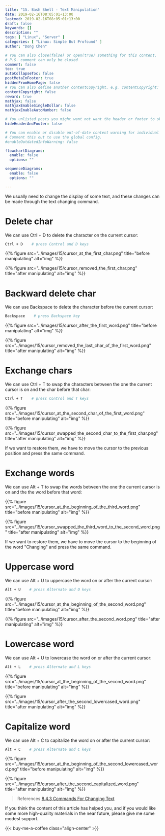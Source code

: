 ```yaml
---
title: "15. Bash Shell - Text Manipulation"
date: 2019-02-16T08:05:01+13:00
lastmod: 2019-02-16T08:05:01+13:00
draft: false
keywords: []
description: ""
tags: [ "Linux", "Server" ]
categories: [ "Linux: Simple But Profound" ]
author: "Dong Chen"

# You can also close(false) or open(true) something for this content.
# P.S. comment can only be closed
comment: false
toc: true
autoCollapseToc: false
postMetaInFooter: true
hiddenFromHomePage: false
# You can also define another contentCopyright. e.g. contentCopyright: "This is another copyright."
contentCopyright: false
reward: true
mathjax: false
mathjaxEnableSingleDollar: false
mathjaxEnableAutoNumber: false

# You unlisted posts you might want not want the header or footer to show
hideHeaderAndFooter: false

# You can enable or disable out-of-date content warning for individual post.
# Comment this out to use the global config.
#enableOutdatedInfoWarning: false

flowchartDiagrams:
  enable: false
  options: ""

sequenceDiagrams: 
  enable: false
  options: ""

---
```


<!--more-->

We usually need to change the display of some text, and these changes can be made through the text changing command.

# Delete char

We can use Ctrl + D to delete the character on the current cursor:

```bash
Ctrl + D    # press Control and D keys
```

{{% figure src="../images/15/cursor_at_the_first_char.png" title="before manipulating" alt="img" %}}

{{% figure src="../images/15/cursor_removed_the_first_char.png" title="after manipulating" alt="img" %}}

# Backward delete char

We can use Backspace to delete the character before the current cursor:

```bash
Backspace    # press Backspace key
```

{{% figure src="../images/15/cursor_after_the_first_word.png" title="before manipulating" alt="img" %}}

{{% figure src="../images/15/cursor_removed_the_last_char_of_the_first_word.png" title="after manipulating" alt="img" %}}

# Exchange chars

We can use Ctrl + T to swap the characters between the one the current cursor is on and the char before that char:

```bash
Ctrl + T    # press Control and T keys
```

{{% figure src="../images/15/cursor_at_the_second_char_of_the_first_word.png" title="before manipulating" alt="img" %}}

{{% figure src="../images/15/cursor_swapped_the_second_char_to_the_first_char.png" title="after manipulating" alt="img" %}}

If we want to restore them, we have to move the cursor to the previous position and press the same command.

# Exchange words

We can use Alt + T to swap the words between the one the current cursor is on and the the word before that word:

{{% figure src="../images/15/cursor_at_the_beginning_of_the_third_word.png" title="before manipulating" alt="img" %}}

{{% figure src="../images/15/cursor_swapped_the_third_word_to_the_second_word.png" title="after manipulating" alt="img" %}}

If we want to restore them, we have to move the cursor to the beginning of the word "Changing" and press the same command.

# Uppercase word

We can use Alt + U to uppercase the word on or after the current cursor:

```bash
Alt + U    # press Alternate and U keys
```

{{% figure src="../images/15/cursor_at_the_beginning_of_the_second_word.png" title="before manipulating" alt="img" %}}

{{% figure src="../images/15/cursor_after_the_second_word.png" title="after manipulating" alt="img" %}}

# Lowercase word

We can use Alt + U to lowercase the word on or after the current cursor:

```bash
Alt + L    # press Alternate and L keys
```

{{% figure src="../images/15/cursor_at_the_beginning_of_the_second_word.png" title="before manipulating" alt="img" %}}

{{% figure src="../images/15/cursor_after_the_second_lowercased_word.png" title="after manipulating" alt="img" %}}

# Capitalize word

We can use Alt + C to capitalize the word on or after the current cursor:

```bash
Alt + C    # press Alternate and C keys
```

{{% figure src="../images/15/cursor_at_the_beginning_of_the_second_lowercased_word.png" title="before manipulating" alt="img" %}}

{{% figure src="../images/15/cursor_after_the_second_capitalized_word.png" title="after manipulating" alt="img" %}}

> References
> [8.4.3 Commands For Changing Text](https://www.gnu.org/software/bash/manual/html_node/Commands-For-Text.html#Commands-For-Text)

If you think the content of this article has helped you, and if you would like some more high-quality materials in the near future, please give me some modest support.

<!-- Buy Me a Coffee Button -->
{{< buy-me-a-coffee class="align-center" >}}
